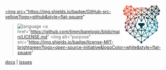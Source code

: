 
<img src="/etc/img/barelogic.png" width=125 align=right>

<a href="http://github.com/timm/barelogic"><img 
src="https://img.shields.io/badge/GitHub-src-yellow?logo=github&style=flat-square"
></a> <img alt="language" 
src="https://img.shields.io/badge/language-python-blue.svg?logo=python&style=flat-square">
<a href="https://github.com/timm/barelogic/blob/main/LICENSE.md"
><img alt="purpose" 
src="https://img.shields.io/badge/license-MIT-brightgreen?logo=open-source-initiative&logoColor=white&style=flat-square"
></a>

<p style="text-align: left;">
 <a href="https://github.com/timm/barelogic/blob/main/README.md">docs</a>
| <a href="http://github.com/timm/barelogic/issues">issues</a> 
</p>
